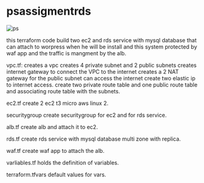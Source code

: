 # psassigmentrds

![ps](https://user-images.githubusercontent.com/100487390/177867491-2f3cdf8c-9f3e-429a-914a-0de35ae36a03.jpg)

this terraform code build two ec2 and rds service with mysql database that can attach to worpress when he will be install
and this system protected by waf app and the traffic is mangment by the alb.

vpc.tf: creates a vpc creates 4 private subnet and 2 public subnets creates  internet gateway to connect the VPC to the internet creates a 2 NAT gateway for the public subnet can access the internet 
         create two elastic ip to internet access. create two private route table  and one public route table and associating route table with the subnets.
         
ec2.tf create 2 ec2 t3 micro aws linux 2.

securitygroup create securitygroup for ec2 and for rds service. 

alb.tf create alb and attach it to ec2.

rds.tf create rds service with mysql database multi zone with replica.

waf.tf create waf app to attach the alb.

varliables.tf holds the definition of variables.

terraform.tfvars default values for vars.
